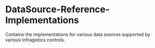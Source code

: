 # DataSource-Reference-Implementations
Contains the implementations for various data sources supported by various Infragistics controls.

